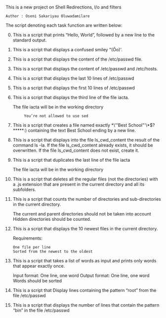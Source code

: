 This is a new project on Shell Redirections, I/o and filters


	Author : Oseni Sakariyau Oluwadamilare

The script denoting each task function are written below:

0. This is a script that prints “Hello, World”, followed by a new line to the standard output.

1. This is a script that displays a confused smiley "(Ôo)'.

2. This is a script that displays the content of the /etc/passwd file.

3. This is a script that displays the content of /etc/passwd and /etc/hosts.

4. This is a script that displays the last 10 lines of /etc/passwd

5. This is a script that displays the first 10 lines of /etc/passwd

6. This is a script that displays the third line of the file iacta.

	The file iacta will be in the working directory

    		You’re not allowed to use sed


7. This is a script  that creates a file named exactly \*\\'"Best School"\'\\*$\?\*\*\*\*\*:) containing the text Best School ending by a new line.


8. This is a script that displays  into the file ls_cwd_content the result of the command ls -la. If the file ls_cwd_content already exists, it should be overwritten. If the file ls_cwd_content does not exist, create it.

9. This is a script  that duplicates the last line of the file iacta

    The file iacta will be in the working directory

10. This is a script that deletes all the regular files (not the directories) with a .js extension that are present in the current directory and all its subfolders.

11. This is a script that counts the number of directories and sub-directories in the current directory.

    The current and parent directories should not be taken into account
    Hidden directories should be counted.

12. This is a script  that displays the 10 newest files in the current directory.

	Requirements:

    	One file per line
    	Sorted from the newest to the oldest

13. This is a script that takes a list of words as input and prints only words that appear exactly once.

    Input format: One line, one word
    Output format: One line, one word
    Words should be sorted

14. This is a script that Display lines containing the pattern “root” from the file /etc/passwd

15. This is a script that displays the number of lines that contain the pattern “bin” in the file /etc/passwd

